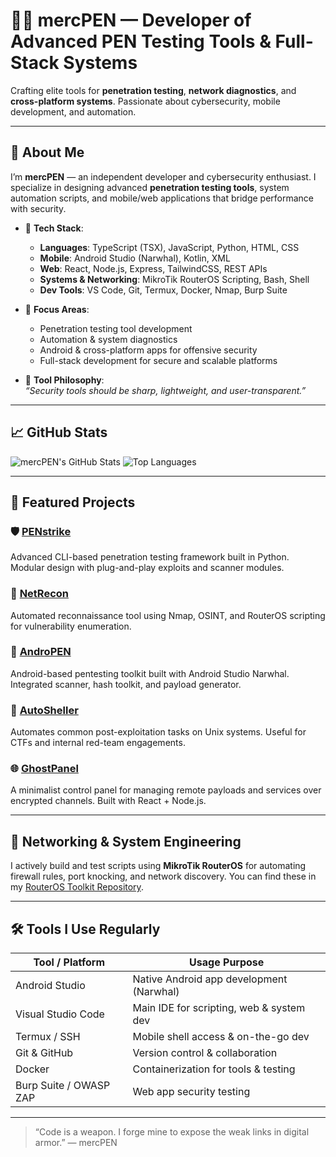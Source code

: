 # 👨‍💻 mercPEN — Developer of Advanced PEN Testing Tools & Full-Stack Systems

Crafting elite tools for **penetration testing**, **network diagnostics**, and **cross-platform systems**. Passionate about cybersecurity, mobile development, and automation.

---

## 🧠 About Me

I’m **mercPEN** — an independent developer and cybersecurity enthusiast. I specialize in designing advanced **penetration testing tools**, system automation scripts, and mobile/web applications that bridge performance with security.

- 🧰 **Tech Stack**:
  - **Languages**: TypeScript (TSX), JavaScript, Python, HTML, CSS
  - **Mobile**: Android Studio (Narwhal), Kotlin, XML
  - **Web**: React, Node.js, Express, TailwindCSS, REST APIs
  - **Systems & Networking**: MikroTik RouterOS Scripting, Bash, Shell
  - **Dev Tools**: VS Code, Git, Termux, Docker, Nmap, Burp Suite

- 🔐 **Focus Areas**:
  - Penetration testing tool development
  - Automation & system diagnostics
  - Android & cross-platform apps for offensive security
  - Full-stack development for secure and scalable platforms

- 🧩 **Tool Philosophy**:  
  _“Security tools should be sharp, lightweight, and user-transparent.”_

---

## 📈 GitHub Stats

![mercPEN's GitHub Stats](https://github-readme-stats-ur3o5iaz3-mercpens-projects.vercel.app/api?username=mercPEN&show_icons=true&theme=tokyonight&count_private=true)
![Top Languages](https://github-readme-stats-mercpen.vercel.app/api/top-langs/?username=mercPEN&layout=compact&theme=tokyonight&count_private=true)

---

## 🚀 Featured Projects

### 🛡️ [PENstrike](https://github.com/mercPEN/PENstrike)
Advanced CLI-based penetration testing framework built in Python. Modular design with plug-and-play exploits and scanner modules.

### 📡 [NetRecon](https://github.com/mercPEN/NetRecon)
Automated reconnaissance tool using Nmap, OSINT, and RouterOS scripting for vulnerability enumeration.

### 📱 [AndroPEN](https://github.com/mercPEN/AndroPEN)
Android-based pentesting toolkit built with Android Studio Narwhal. Integrated scanner, hash toolkit, and payload generator.

### 🧠 [AutoSheller](https://github.com/mercPEN/AutoSheller)
Automates common post-exploitation tasks on Unix systems. Useful for CTFs and internal red-team engagements.

### 🌐 [GhostPanel](https://github.com/mercPEN/GhostPanel)
A minimalist control panel for managing remote payloads and services over encrypted channels. Built with React + Node.js.

---

## 📡 Networking & System Engineering

I actively build and test scripts using **MikroTik RouterOS** for automating firewall rules, port knocking, and network discovery. You can find these in my [RouterOS Toolkit Repository](https://github.com/mercPEN/RouterOS-Toolkit).

---

## 🛠 Tools I Use Regularly

| Tool / Platform      | Usage Purpose                             |
|----------------------|-------------------------------------------|
| Android Studio       | Native Android app development (Narwhal) |
| Visual Studio Code   | Main IDE for scripting, web & system dev |
| Termux / SSH         | Mobile shell access & on-the-go dev      |
| Git & GitHub         | Version control & collaboration          |
| Docker               | Containerization for tools & testing     |
| Burp Suite / OWASP ZAP | Web app security testing               |

---

> “Code is a weapon. I forge mine to expose the weak links in digital armor.” — mercPEN
